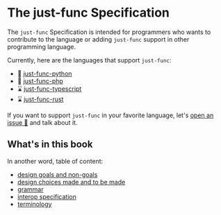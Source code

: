 # The just-func Specification

The `just-func` Specification is intended for programmers who wants to contribute to the language or adding `just-func` support in other programming language.

Currently, here are the languages that support `just-func`:

- 🚧 [just-func-python](https://github.com/justland/just-func-python)
- 🚧 [just-func-php](https://github.com/justland/just-func-php)
- ⌛️ [just-func-typescript](https://github.com/justland/just-func-typescript)
- ⌛️ [just-func-rust](https://github.com/justland/just-func-rust)

If you want to support `just-func` in your favorite language,
let's [open an issue 🎫](https://github.com/justland/just-func/issues) and talk about it.

## What's in this book

In another word, table of content:

- [design goals and non-goals](./design-goals.md)
- [design choices made and to be made](./design-choices.md)
- [grammar](./grammar.md)
- [interop specification](./interop-specification.md)
- [terminology](./terminology.md)
